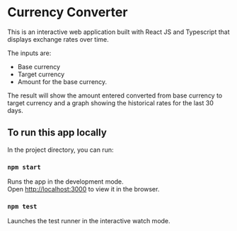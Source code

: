 # Currency Converter 

This is an interactive web application built with React JS and Typescript that displays exchange rates over time.

The inputs are: 
 - Base currency
 - Target currency
 - Amount for the base currency.
 
The result will show the amount entered converted from base currency to target currency and a graph showing the historical rates for the last 30 days.

## To run this app locally

In the project directory, you can run:

### `npm start`

Runs the app in the development mode.\
Open [http://localhost:3000](http://localhost:3000) to view it in the browser.


### `npm test`

Launches the test runner in the interactive watch mode.

